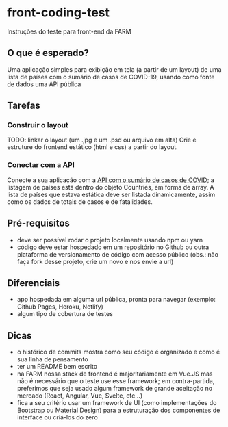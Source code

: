 # front-coding-test
Instruções do teste para front-end da FARM

## O que é esperado?
Uma aplicação simples para exibição em tela (a partir de um layout) de uma lista de países com o sumário de casos de COVID-19, usando como fonte de dados uma API pública

## Tarefas

### Construir o layout
TODO: linkar o layout (um .jpg e um .psd ou arquivo em alta)
Crie e estruture do frontend estático (html e css) a partir do layout.

### Conectar com a API
Conecte a sua aplicação com a [API com o sumário de casos de COVID](https://api.covid19api.com/summary); a listagem de países está dentro do objeto Countries, em forma de array. A lista de países que estava estática deve ser listada dinamicamente, assim como os dados de totais de casos e de fatalidades.

## Pré-requisitos
* deve ser possível rodar o projeto localmente usando npm ou yarn
* código deve estar hospedado em um repositório no Github ou outra plataforma de versionamento de código com acesso público (obs.: não faça fork desse projeto, crie um novo e nos envie a url)

## Diferenciais
* app hospedada em alguma url pública, pronta para navegar (exemplo: Github Pages, Heroku, Netlify)
* algum tipo de cobertura de testes

## Dicas
* o histórico de commits mostra como seu código é organizado e como é sua linha de pensamento
* ter um README bem escrito
* na FARM nossa stack de frontend é majoritariamente em Vue.JS mas não é necessário que o teste use esse framework; em contra-partida, preferimos que seja usado algum framework de grande aceitação no mercado (React, Angular, Vue, Svelte, etc...)
* fica a seu critério usar um framework de UI (como implementações do Bootstrap ou Material Design) para a estruturação dos componentes de interface ou criá-los do zero
